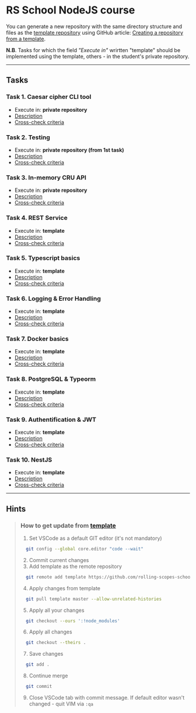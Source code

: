 # RS School NodeJS course

You can generate a new repository with the same directory structure and files as the [template repository](https://github.com/rolling-scopes-school/nodejs-course-template) using GitHub article: [ Creating a repository from a template](https://help.github.com/en/github/creating-cloning-and-archiving-repositories/creating-a-repository-from-a-template).

**N.B**. Tasks for which the field *"Execute in"* wrirtten "template" should be implemented using the template, others - in the student's private repository.

---

## Tasks

### Task 1. Caesar cipher CLI tool

* Execute in: **private repository**
* [Description](./descriptions/caesar-cipher-cli-tool.md)
* [Cross-check criteria](./cross-check/caesar-cipher-cli-tool.md)

### Task 2. Testing

* Execute in: **private repository (from 1st task)**
* [Description](./descriptions/testing.md)
* [Cross-check criteria](./cross-check/testing.md)

### Task 3. In-memory CRU API

* Execute in: **private repository**
* [Description](./descriptions/simple-crud-api.md)
* [Cross-check criteria](./cross-check/simple-crud-api.md)

### Task 4. REST Service
* Execute in: **template**
* [Description](./descriptions/express-rest-service.md)
* [Cross-check criteria](./cross-check/express-rest-service.md)

### Task 5. Typescript basics

* Execute in: **template**
* [Description](./descriptions/typescript-basics.md)
* [Cross-check criteria](./cross-check/typescript-basics.md)

### Task 6. Logging & Error Handling

* Execute in: **template**
* [Description](./descriptions/logging-error-handling.md)
* [Cross-check criteria](./cross-check/logging-error-handling.md)

### Task 7. Docker basics

* Execute in: **template**
* [Description](./descriptions/docker-basics.md)
* [Cross-check criteria](./cross-check/docker-basics.md)

### Task 8. PostgreSQL & Typeorm

* Execute in: **template**
* [Description](./descriptions/postgresql-typeorm.md)
* [Cross-check criteria](./cross-check/postgresql-typeorm.md)

### Task 9. Authentification & JWT

* Execute in: **template**
* [Description](./descriptions/authentification-jwt.md)
* [Cross-check criteria](./cross-check/authentification-jwt.md)

### Task 10. NestJS

* Execute in: **template**
* [Description](./descriptions/nestjs.md)
* [Cross-check criteria](./cross-check/nestjs.md)

---

## Hints

>  ### **How to get update from [template](https://github.com/rolling-scopes-school/nodejs-course-template/tree/master)**
>  1. Set VSCode as a default GIT editor (it's not mandatory)
>    ```bash
>      git config --global core.editor "code --wait"
>    ```
>  2. Commit current changes
>  3. Add template as the remote repository
>    ```bash
>      git remote add template https://github.com/rolling-scopes-school/nodejs-course-template.git
>    ```
>  4. Apply changes from template
>    ```bash
>      git pull template master --allow-unrelated-histories
>    ```
>  5. Apply all your changes
>    ```bash
>      git checkout --ours ':!node_modules'
>    ```
>  6. Apply all changes
>    ```bash
>      git checkout --theirs .
>    ```
>  7. Save changes
>    ```bash
>      git add .
>    ```
>  8. Continue merge
>    ```bash
>      git commit
>    ```
>  9. Close VSCode tab with commit message. If  default editor wasn't changed - quit VIM via `:qa`